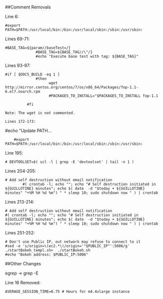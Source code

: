 ##Comment Removals

Line 6:
```
#export PATH=$PATH:/usr/local/bin:/bin:/usr/local/sbin:/sbin:/usr/sbin:
```

Lines 69-71:
```
#BASE_TAG=${param//baseTest=/}
			  #BASE_TAG=${BASE_TAG//\"/}
			  #echo "Execute base test with tag: ${BASE_TAG}"
```

Lines 93-97:
```
#if [ $DOCS_BUILD -eq 1 ]
		      #then
					wget http://mirror.centos.org/centos/7/os/x86_64/Packages/fop-1.1-6.el7.noarch.rpm
					#PACKAGES_TO_INSTALL="$PACKAGES_TO_INSTALL fop-1.1
```
		      #fi
```
Note: The wget is not commented.

Lines 172-173:
```
#echo "Update PATH...
```
    #export PATH=$PATH:/usr/local/bin:/bin:/usr/local/sbin:/sbin:/usr/sbin:
```

Line 195:
```
# DEVTOOLSET=$( scl -l | grep -E 'devtoolset' | tail -n 1 )
```

Lines 204-205:
```
# Add self destruction without email notification
        #( crontab -l; echo ""; echo "# Self destruction initiated in ${GUILLOTINE} minutes"; echo $( date  -d "$today + ${GUILLOTINE} minutes" "+%M %H %d %m") " * sleep 10; sudo shutdown now " ) | crontab
```
        
Lines 213-214:
```
# Add self destruction without email notification
#( crontab -l; echo ""; echo "# Self destruction initiated in ${GUILLOTINE} minutes"; echo $( date  -d "$today + ${GUILLOTINE} minutes" "+%M %H %d %m") " * sleep 10; sudo shutdown now " ) | crontab
```
        
Lines 251-252:
```
# Don't use Public IP, out network may refuse to connect to it
#sed -e 's/origin=\(ec2.*\)/origin='"$PUBLIC_IP"':5006/g' ./startBokeh_templ.sh>  ./startBokeh.sh
#echo "Bokeh address: $PUBLIC_IP:5006"
```
				
##Other Changes

egrep -> grep -E

Line 16 Removed: 
```
AVERAGE_SESSION_TIME=0.75 # Hours for m4.4xlarge instance
```
